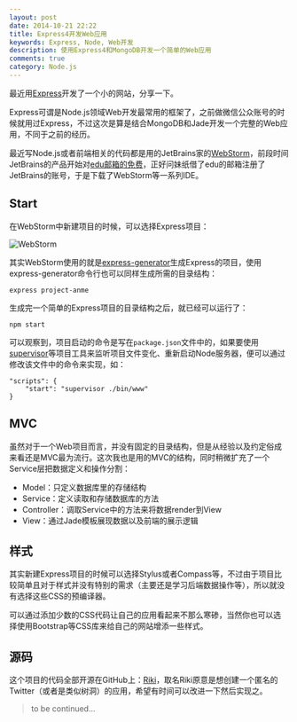 ```yaml
---
layout: post
date: 2014-10-21 22:22
title: Express4开发Web应用
keywords: Express, Node, Web开发
description: 使用Express4和MongoDB开发一个简单的Web应用
comments: true
category: Node.js
---
```


最近用[Express](http://expressjs.com)开发了一个小的网站，分享一下。

Express可谓是Node.js领域Web开发最常用的框架了，之前做微信公众账号的时候就用过Express，不过这次是算是结合MongoDB和Jade开发一个完整的Web应用，不同于之前的经历。

最近写Node.js或者前端相关的代码都是用的JetBrains家的[WebStorm](https://www.jetbrains.com/webstorm/)，前段时间JetBrains的产品开始对[edu邮箱的免费](https://www.jetbrains.com/student/)，正好问妹纸借了edu的邮箱注册了JetBrains的账号，于是下载了WebStorm等一系列IDE。

## Start

在WebStorm中新建项目的时候，可以选择Express项目：

![WebStorm](http://fantasyshao-blog.qiniudn.com/express-1.png)

其实WebStorm使用的就是[express-generator](https://github.com/expressjs/generator)生成Express的项目，使用express-generator命令行也可以同样生成所需的目录结构：

```
express project-anme
```

生成完一个简单的Express项目的目录结构之后，就已经可以运行了：

```
npm start
```

可以观察到，项目启动的命令是写在`package.json`文件中的，如果要使用[supervisor](https://github.com/isaacs/node-supervisor)等项目工具来监听项目文件变化、重新启动Node服务器，便可以通过修改该文件中的命令来实现，如：

```
"scripts": {
    "start": "supervisor ./bin/www"
}
```

## MVC

虽然对于一个Web项目而言，并没有固定的目录结构，但是从经验以及约定俗成来看还是MVC最为流行。这次我也是用的MVC的结构，同时稍微扩充了一个Service层把数据定义和操作分割：

- Model：只定义数据库里的存储结构
- Service：定义读取和存储数据库的方法
- Controller：调取Service中的方法来将数据render到View
- View：通过Jade模板展现数据以及前端的展示逻辑

## 样式

其实新建Express项目的时候可以选择Stylus或者Compass等，不过由于项目比较简单且对于样式并没有特别的需求（主要还是学习后端数据操作等），所以就没有选择这些CSS的预编译器。

可以通过添加少数的CSS代码让自己的应用看起来不那么寒碜，当然你也可以选择使用Bootstrap等CSS库来给自己的网站增添一些样式。

## 源码

这个项目的代码全部开源在GitHub上：[Riki](https://github.com/SFantasy/Riki)，取名Riki原意是想创建一个匿名的Twitter（或者是类似树洞）的应用，希望有时间可以改进一下然后实现之。

> to be continued...
